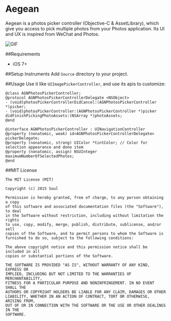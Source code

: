 # Aegean
Aegean is a photos picker controller (Objective-C & AssetLibrary), which give you access to pick multiple photos from your Photos application. Its UI and UX is inspired from WeChat and Photos.

![GIF](https://github.com/Soul-Beats/Aegean/blob/master/Aegean.gif)

##Requirements
* iOS 7+


##Setup Instruments
Add `Source` directory to your project.

##Usage
Use it like `UIImagePickerController`, and use its apis to customize:

```objc
@class AGNPhotosPickerController;
@protocol AGNPhotosPickerControllerDelegate <NSObject>
- (void)photosPickerControllerDidCancel:(AGNPhotosPickerController *)picker;
- (void)photosPickerController:(AGNPhotosPickerController *)picker didFinishPickingPhotoAssets:(NSArray *)photoAssets;
@end

@interface AGNPhotosPickerController : UINavigationController
@property (nonatomic, weak) id<AGNPhotosPickerControllerDelegate> pickerDelegate;
@property (nonatomic, strong) UIColor *tintColor; // Color for selection appearance and done item
@property (nonatomic, assign) NSUInteger maximumNumberOfSelectedPhotos;
@end
```

##MIT License
```
The MIT License (MIT)

Copyright (c) 2015 Soul

Permission is hereby granted, free of charge, to any person obtaining a copy
of this software and associated documentation files (the "Software"), to deal
in the Software without restriction, including without limitation the rights
to use, copy, modify, merge, publish, distribute, sublicense, and/or sell
copies of the Software, and to permit persons to whom the Software is
furnished to do so, subject to the following conditions:

The above copyright notice and this permission notice shall be included in all
copies or substantial portions of the Software.

THE SOFTWARE IS PROVIDED "AS IS", WITHOUT WARRANTY OF ANY KIND, EXPRESS OR
IMPLIED, INCLUDING BUT NOT LIMITED TO THE WARRANTIES OF MERCHANTABILITY,
FITNESS FOR A PARTICULAR PURPOSE AND NONINFRINGEMENT. IN NO EVENT SHALL THE
AUTHORS OR COPYRIGHT HOLDERS BE LIABLE FOR ANY CLAIM, DAMAGES OR OTHER
LIABILITY, WHETHER IN AN ACTION OF CONTRACT, TORT OR OTHERWISE, ARISING FROM,
OUT OF OR IN CONNECTION WITH THE SOFTWARE OR THE USE OR OTHER DEALINGS IN THE
SOFTWARE.
```


